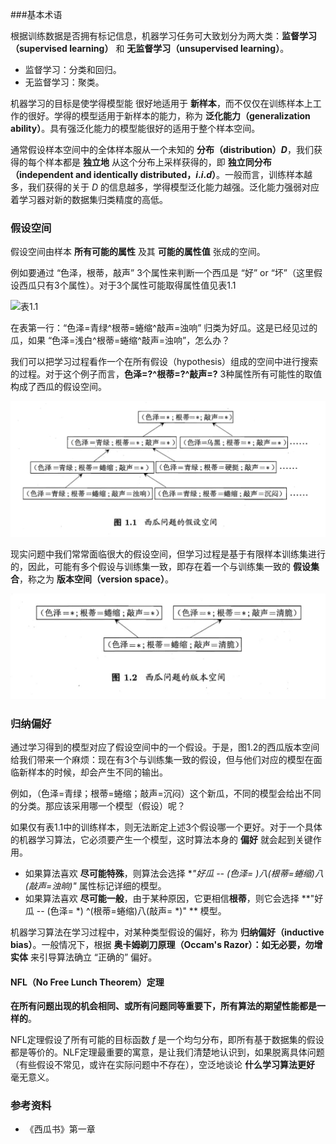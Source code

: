 
###基本术语

根据训练数据是否拥有标记信息，机器学习任务可大致划分为两大类：**监督学习（supervised learning）** 和 **无监督学习（unsupervised learning）**。

- 监督学习：分类和回归。
- 无监督学习：聚类。

机器学习的目标是使学得模型能 很好地适用于 **新样本**，而不仅仅在训练样本上工作的很好。学得的模型适用于新样本的能力，称为 **泛化能力（generalization ability）**。具有强泛化能力的模型能很好的适用于整个样本空间。

通常假设样本空间中的全体样本服从一个未知的 **分布（distribution）$D$**，我们获得的每个样本都是 **独立地** 从这个分布上采样获得的，即 **独立同分布（independent and identically distributed，$i.i.d$）**。一般而言，训练样本越多，我们获得的关于 $D$ 的信息越多，学得模型泛化能力越强。泛化能力强弱对应着学习器对新的数据集归类精度的高低。

### 假设空间

假设空间由样本 **所有可能的属性** 及其 **可能的属性值** 张成的空间。

例如要通过 “色泽，根蒂，敲声” 3个属性来判断一个西瓜是 “好” or “坏”（这里假设西瓜只有3个属性）。对于3个属性可能取得属性值见表1.1

![表1.1](/表1.1.jpg)

在表第一行：“色泽=青绿^根蒂=蜷缩^敲声=浊响” 归类为好瓜。这是已经见过的瓜，如果 “色泽=浅白^根蒂=蜷缩^敲声=浊响”，怎么办？

我们可以把学习过程看作一个在所有假设（hypothesis）组成的空间中进行搜索的过程。对于这个例子而言，**色泽=?^根蒂=?^敲声=?** 3种属性所有可能性的取值构成了西瓜的假设空间。

![西瓜问题的假设空间](/西瓜问题的假设空间.jpg)

现实问题中我们常常面临很大的假设空间，但学习过程是基于有限样本训练集进行的，因此，可能有多个假设与训练集一致，即存在着一个与训练集一致的 **假设集合**，称之为 **版本空间（version space）**。

![西瓜问题的版本空间](/西瓜问题的版本空间.jpg)

### 归纳偏好

通过学习得到的模型对应了假设空间中的一个假设。于是，图1.2的西瓜版本空间给我们带来一个麻烦：现在有3个与训练集一致的假设，但与他们对应的模型在面临新样本的时候，却会产生不同的输出。

例如，（色泽=青绿；根蒂=蜷缩；敲声=沉闷）这个新瓜，不同的模型会给出不同的分类。那应该采用哪一个模型（假设）呢？

如果仅有表1.1中的训练样本，则无法断定上述3个假设哪一个更好。对于一个具体的机器学习算法，它必须要产生一个模型，这时算法本身的 **偏好** 就会起到关键作用。

- 如果算法喜欢 **尽可能特殊**，则算法会选择 **"好瓜 --  (色泽= *)八(根蒂=蜷缩)八(敲声=浊晌)"** 属性标记详细的模型。
- 如果算法喜欢 **尽可能一般**，由于某种原因，它更相信**根蒂**，则它会选择 **"好瓜 -- (色泽= *) ^(根蒂=蜷缩)八(敲声= *)" ** 模型。

机器学习算法在学习过程中，对某种类型假设的偏好，称为 **归纳偏好（inductive bias）**。一般情况下，根据 **奥卡姆剃刀原理（Occam's Razor）：如无必要，勿增实体** 来引导算法确立 “正确的” 偏好。 

#### NFL（No Free Lunch Theorem）定理

**在所有问题出现的机会相同、或所有问题同等重要下，所有算法的期望性能都是一样的**。

NFL定理假设了所有可能的目标函数 $f$ 是一个均匀分布，即所有基于数据集的假设都是等价的。NLF定理最重要的寓意，是让我们清楚地认识到，如果脱离具体问题（有些假设不常见，或许在实际问题中不存在），空泛地谈论 **什么学习算法更好** 毫无意义。



### 参考资料

- 《西瓜书》第一章



